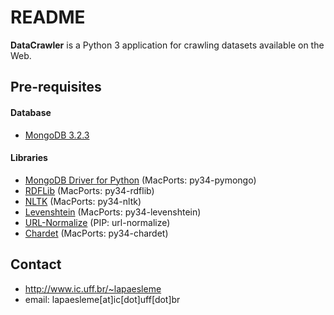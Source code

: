 
README
======
**DataCrawler** is a Python 3 application for crawling datasets available on the Web.

## Pre-requisites
#### Database
* [MongoDB 3.2.3](https://www.mongodb.org/)

#### Libraries
* [MongoDB Driver for Python](https://docs.mongodb.org/ecosystem/drivers/python/) (MacPorts: py34-pymongo)
* [RDFLib](https://github.com/RDFLib/rdflib/) (MacPorts: py34-rdflib)
* [NLTK](http://www.nltk.org/) (MacPorts: py34-nltk)
* [Levenshtein](https://github.com/ztane/python-Levenshtein/) (MacPorts: py34-levenshtein)
* [URL-Normalize](https://github.com/jehiah/urlnorm) (PIP: url-normalize)
* [Chardet](https://github.com/chardet/chardet) (MacPorts: py34-chardet)

## Contact
* http://www.ic.uff.br/~lapaesleme
* email: lapaesleme[at]ic[dot]uff[dot]br


